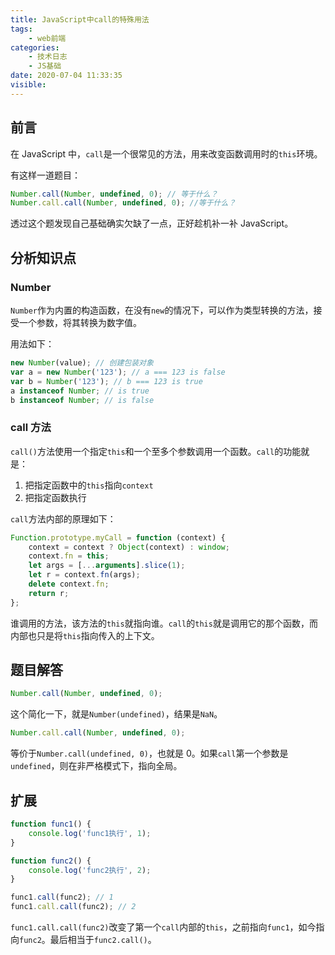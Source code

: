 ```yaml
---
title: JavaScript中call的特殊用法
tags:
    - web前端
categories:
    - 技术日志
    - JS基础
date: 2020-07-04 11:33:35
visible:
---
```


## 前言

在 JavaScript 中，`call`是一个很常见的方法，用来改变函数调用时的`this`环境。

有这样一道题目：

```js
Number.call(Number, undefined, 0); // 等于什么？
Number.call.call(Number, undefined, 0); //等于什么？
```

透过这个题发现自己基础确实欠缺了一点，正好趁机补一补 JavaScript。

## 分析知识点

### Number

`Number`作为内置的构造函数，在没有`new`的情况下，可以作为类型转换的方法，接受一个参数，将其转换为数字值。

用法如下：

```js
new Number(value); // 创建包装对象
var a = new Number('123'); // a === 123 is false
var b = Number('123'); // b === 123 is true
a instanceof Number; // is true
b instanceof Number; // is false
```

### call 方法

`call()`方法使用一个指定`this`和一个至多个参数调用一个函数。`call`的功能就是：

1. 把指定函数中的`this`指向`context`
2. 把指定函数执行

`call`方法内部的原理如下：

```js
Function.prototype.myCall = function (context) {
	context = context ? Object(context) : window;
	context.fn = this;
	let args = [...arguments].slice(1);
	let r = context.fn(args);
	delete context.fn;
	return r;
};
```

谁调用的方法，该方法的`this`就指向谁。`call`的`this`就是调用它的那个函数，而内部也只是将`this`指向传入的上下文。

## 题目解答

```js
Number.call(Number, undefined, 0);
```

这个简化一下，就是`Number(undefined)`，结果是`NaN`。

```js
Number.call.call(Number, undefined, 0);
```

等价于`Number.call(undefined, 0)`，也就是 0。如果`call`第一个参数是`undefined`，则在非严格模式下，指向全局。

## 扩展

```js
function func1() {
	console.log('func1执行', 1);
}

function func2() {
	console.log('func2执行', 2);
}

func1.call(func2); // 1
func1.call.call(func2); // 2
```

`func1.call.call(func2)`改变了第一个`call`内部的`this`，之前指向`func1`，如今指向`func2`。最后相当于`func2.call()`。
